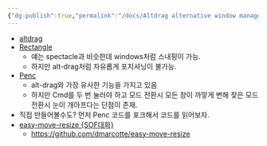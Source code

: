 ```yaml
---
{"dg-publish":true,"permalink":"/docs/Altdrag alternative window manager for mac {eash-move-resize}/","title":"Altdrag alternative window manager for mac {eash-move-resize}"}
---
```


- [altdrag]()
- [Rectangle](https://github.com/rxhanson/Rectangle) 
	- 얘는 spectacle과 비슷한데 windows처럼 스내핑이 가능.
	- 하지만 alt-drag처럼 자유롭게 포지셔닝이 불가능.
- [Penc](https://github.com/dgurkaynak/Penc)
	- alt-drag와 가장 유사한 기능을 가지고 있음
	- 하지만 Cmd를 두 번 눌러야 하고 모드 전환시 모든 창이 까맣게 변해 잦은 모드 전환시 눈이 개아프다는 단점이 존재.
- 직접 만들어볼수도? 먼저 Penc 코드를 포크해서 코드를 읽어보자.
- [easy-move-resize {SOF대화}](https://superuser.com/questions/53051/altclick-drag-window-resizing-on-a-mac-similar-to-x-windows)
	- <https://github.com/dmarcotte/easy-move-resize>
